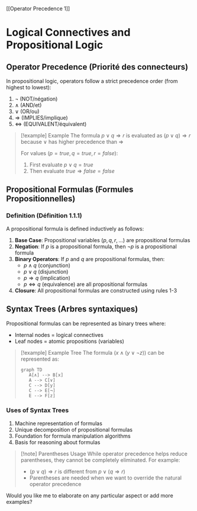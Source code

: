 [[Operator Precedence 1]]

# Logical Connectives and Propositional Logic

## Operator Precedence (Priorité des connecteurs)

In propositional logic, operators follow a strict precedence order (from highest to lowest):

1. $\neg$ (NOT/négation)
2. $\land$ (AND/et)
3. $\lor$ (OR/ou)
4. $\Rightarrow$ (IMPLIES/implique)
5. $\Leftrightarrow$ (EQUIVALENT/équivalent)

>[!example] Example
>The formula $p \lor q \Rightarrow r$ is evaluated as $(p \lor q) \Rightarrow r$ because $\lor$ has higher precedence than $\Rightarrow$
>
>For values $(p = true, q = true, r = false)$:
>1. First evaluate $p \lor q = true$
>2. Then evaluate $true \Rightarrow false = false$

## Propositional Formulas (Formules Propositionnelles)

### Definition (Définition 1.1.1)

A propositional formula is defined inductively as follows:

1. **Base Case**: Propositional variables ($p, q, r, ...$) are propositional formulas
2. **Negation**: If $p$ is a propositional formula, then $\neg p$ is a propositional formula
3. **Binary Operators**: If $p$ and $q$ are propositional formulas, then:
   - $p \land q$ (conjunction)
   - $p \lor q$ (disjunction)
   - $p \Rightarrow q$ (implication)
   - $p \Leftrightarrow q$ (equivalence)
   are all propositional formulas
4. **Closure**: All propositional formulas are constructed using rules 1-3

## Syntax Trees (Arbres syntaxiques)

Propositional formulas can be represented as binary trees where:
- Internal nodes = logical connectives
- Leaf nodes = atomic propositions (variables)

>[!example] Example Tree
>The formula $(x \land (y \lor \neg z))$ can be represented as:
>```mermaid
>graph TD
>    A[∧] --> B[x]
>    A --> C[∨]
>    C --> D[y]
>    C --> E[¬]
>    E --> F[z]
>```

### Uses of Syntax Trees
1. Machine representation of formulas
2. Unique decomposition of propositional formulas
3. Foundation for formula manipulation algorithms
4. Basis for reasoning about formulas

>[!note] Parentheses Usage
>While operator precedence helps reduce parentheses, they cannot be completely eliminated. For example:
>- $(p \lor q) \Rightarrow r$ is different from $p \lor (q \Rightarrow r)$
>- Parentheses are needed when we want to override the natural operator precedence

Would you like me to elaborate on any particular aspect or add more examples?